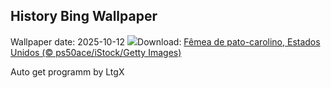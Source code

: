 ## History Bing Wallpaper
Wallpaper date: 2025-10-12
![](https://www.bing.com/th?id=OHR.WoodDuckHen_PT-BR4872632595_UHD.jpg&w=1000)Download: [Fêmea de pato-carolino, Estados Unidos (© ps50ace/iStock/Getty Images)](https://www.bing.com/th?id=OHR.WoodDuckHen_PT-BR4872632595_UHD.jpg)

Auto get programm by LtgX
